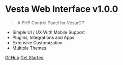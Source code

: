 # Vesta Web Interface v1.0.0

> A PHP Control Panel for VestaCP 

* Simple UI / UX With Mobile Support
* Plugins, Integrations and Apps
* Extensive Customization
* Multiple Themes

[GitHub](https://github.com/cdgco/VestaWebInterface)
[Get Started](#main)
